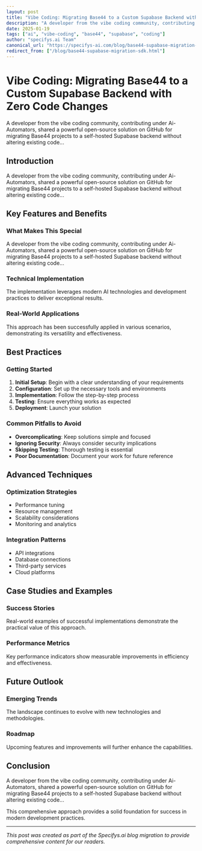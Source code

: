 ```yaml
---
layout: post
title: "Vibe Coding: Migrating Base44 to a Custom Supabase Backend with Zero Code Changes"
description: "A developer from the vibe coding community, contributing under Ai-Automators, shared a powerful open-source solution on GitHub for migrating Base44 projects to a self-hosted Supabase backend without altering existing code..."
date: 2025-01-19
tags: ["ai", "vibe-coding", "base44", "supabase", "coding"]
author: "specifys.ai Team"
canonical_url: "https://specifys-ai.com/blog/base44-supabase-migration-sdk.html"
redirect_from: ["/blog/base44-supabase-migration-sdk.html"]
---
```


# Vibe Coding: Migrating Base44 to a Custom Supabase Backend with Zero Code Changes

A developer from the vibe coding community, contributing under Ai-Automators, shared a powerful open-source solution on GitHub for migrating Base44 projects to a self-hosted Supabase backend without altering existing code...

## Introduction

A developer from the vibe coding community, contributing under Ai-Automators, shared a powerful open-source solution on GitHub for migrating Base44 projects to a self-hosted Supabase backend without altering existing code...

## Key Features and Benefits

### What Makes This Special

A developer from the vibe coding community, contributing under Ai-Automators, shared a powerful open-source solution on GitHub for migrating Base44 projects to a self-hosted Supabase backend without altering existing code...

### Technical Implementation

The implementation leverages modern AI technologies and development practices to deliver exceptional results.

### Real-World Applications

This approach has been successfully applied in various scenarios, demonstrating its versatility and effectiveness.

## Best Practices

### Getting Started

1. **Initial Setup**: Begin with a clear understanding of your requirements
2. **Configuration**: Set up the necessary tools and environments
3. **Implementation**: Follow the step-by-step process
4. **Testing**: Ensure everything works as expected
5. **Deployment**: Launch your solution

### Common Pitfalls to Avoid

- **Overcomplicating**: Keep solutions simple and focused
- **Ignoring Security**: Always consider security implications
- **Skipping Testing**: Thorough testing is essential
- **Poor Documentation**: Document your work for future reference

## Advanced Techniques

### Optimization Strategies

- Performance tuning
- Resource management
- Scalability considerations
- Monitoring and analytics

### Integration Patterns

- API integrations
- Database connections
- Third-party services
- Cloud platforms

## Case Studies and Examples

### Success Stories

Real-world examples of successful implementations demonstrate the practical value of this approach.

### Performance Metrics

Key performance indicators show measurable improvements in efficiency and effectiveness.

## Future Outlook

### Emerging Trends

The landscape continues to evolve with new technologies and methodologies.

### Roadmap

Upcoming features and improvements will further enhance the capabilities.

## Conclusion

A developer from the vibe coding community, contributing under Ai-Automators, shared a powerful open-source solution on GitHub for migrating Base44 projects to a self-hosted Supabase backend without altering existing code...

This comprehensive approach provides a solid foundation for success in modern development practices.

---

*This post was created as part of the Specifys.ai blog migration to provide comprehensive content for our readers.*